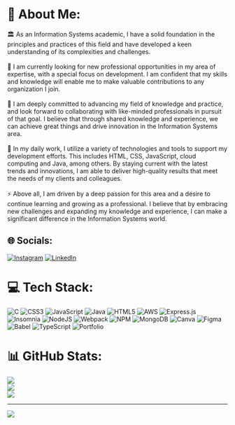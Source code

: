 # 💫 About Me:
🏛️ As an Information Systems academic, I have a solid foundation in the principles and practices of this field and have developed a keen understanding of its complexities and challenges.<br><br>🔭 I am currently looking for new professional opportunities in my area of ​​expertise, with a special focus on development. I am confident that my skills and knowledge will enable me to make valuable contributions to any organization I join.<br><br>👯 I am deeply committed to advancing my field of knowledge and practice, and look forward to collaborating with like-minded professionals in pursuit of that goal. I believe that through shared knowledge and experience, we can achieve great things and drive innovation in the Information Systems area.<br><br>🌱 In my daily work, I utilize a variety of technologies and tools to support my development efforts. This includes HTML, CSS, JavaScript, cloud computing and Java, among others. By staying current with the latest trends and innovations, I am able to deliver high-quality results that meet the needs of my clients and colleagues.<br><br>⚡ Above all, I am driven by a deep passion for this area and a desire to continue learning and growing as a professional. I believe that by embracing new challenges and expanding my knowledge and experience, I can make a significant difference in the Information Systems world.


## 🌐 Socials:
[![Instagram](https://img.shields.io/badge/Instagram-%23E4405F.svg?logo=Instagram&logoColor=white)](https://instagram.com/https://www.instagram.com/_hyarleisilva/) [![LinkedIn](https://img.shields.io/badge/LinkedIn-%230077B5.svg?logo=linkedin&logoColor=white)](https://linkedin.com/in/https://www.linkedin.com/in/hyarlei-silva-freitas-b279b5250/) 

# 💻 Tech Stack:
![C](https://img.shields.io/badge/c-%2300599C.svg?style=flat-square&logo=c&logoColor=white) ![CSS3](https://img.shields.io/badge/css3-%231572B6.svg?style=flat-square&logo=css3&logoColor=white) ![JavaScript](https://img.shields.io/badge/javascript-%23323330.svg?style=flat-square&logo=javascript&logoColor=%23F7DF1E) ![Java](https://img.shields.io/badge/java-%23ED8B00.svg?style=flat-square&logo=java&logoColor=white) ![HTML5](https://img.shields.io/badge/html5-%23E34F26.svg?style=flat-square&logo=html5&logoColor=white) ![AWS](https://img.shields.io/badge/AWS-%23FF9900.svg?style=flat-square&logo=amazon-aws&logoColor=white) ![Express.js](https://img.shields.io/badge/express.js-%23404d59.svg?style=flat-square&logo=express&logoColor=%2361DAFB) ![Insomnia](https://img.shields.io/badge/Insomnia-black?style=flat-square&logo=insomnia&logoColor=5849BE) ![NodeJS](https://img.shields.io/badge/node.js-6DA55F?style=flat-square&logo=node.js&logoColor=white) ![Webpack](https://img.shields.io/badge/webpack-%238DD6F9.svg?style=flat-square&logo=webpack&logoColor=black) ![NPM](https://img.shields.io/badge/NPM-%23000000.svg?style=flat-square&logo=npm&logoColor=white) ![MongoDB](https://img.shields.io/badge/MongoDB-%234ea94b.svg?style=flat-square&logo=mongodb&logoColor=white) ![Canva](https://img.shields.io/badge/Canva-%2300C4CC.svg?style=flat-square&logo=Canva&logoColor=white) 	![Figma](https://img.shields.io/badge/figma-%23F24E1E.svg?style=flat-square&logo=figma&logoColor=white) ![Babel](https://img.shields.io/badge/Babel-F9DC3e?style=flat-square&logo=babel&logoColor=black) ![TypeScript](https://img.shields.io/badge/typescript-%23007ACC.svg?style=flat-square&logo=typescript&logoColor=white) ![Portfolio](https://img.shields.io/badge/Portfolio-%23000000.svg?style=flat-square&logo=firefox&logoColor=#FF7139)
# 📊 GitHub Stats:
![](https://github-readme-stats.vercel.app/api?username=hyarlei&theme=radical&hide_border=true&include_all_commits=false&count_private=false)<br/>
![](https://github-readme-streak-stats.herokuapp.com/?user=hyarlei&theme=radical&hide_border=true)<br/>
![](https://github-readme-stats.vercel.app/api/top-langs/?username=hyarlei&theme=radical&hide_border=true&include_all_commits=false&count_private=false&layout=compact)

---
[![](https://visitcount.itsvg.in/api?id=hyarlei&icon=6&color=11)](https://visitcount.itsvg.in)

<!-- Proudly created with GPRM ( https://gprm.itsvg.in ) -->
